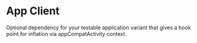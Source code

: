 # App Client

Optional dependency for your testable application variant that gives a hook point for inflation via appCompatActivity context.